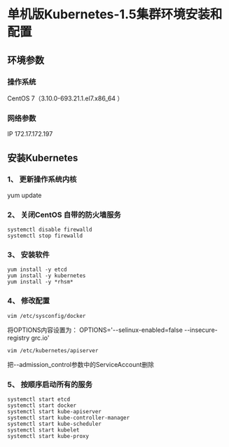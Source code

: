 # 单机版Kubernetes-1.5集群环境安装和配置
## 环境参数
### 操作系统 
CentOS 7（3.10.0-693.21.1.el7.x86_64 ）
### 网络参数
IP 172.17.172.197
## 安装Kubernetes
### 1、	更新操作系统内核
yum update
### 2、	关闭CentOS 自带的防火墙服务
```
systemctl disable firewalld
systemctl stop firewalld
```
### 3、	安装软件
```
yum install -y etcd
yum install -y kubernetes
yum install -y *rhsm*
```
### 4、	修改配置
```
vim /etc/sysconfig/docker
```
将OPTIONS内容设置为：
OPTIONS='--selinux-enabled=false --insecure-registry grc.io'
```
vim /etc/kubernetes/apiserver
```
把--admission_control参数中的ServiceAccount删除
### 5、	按顺序启动所有的服务
```
systemctl start etcd
systemctl start docker 
systemctl start kube-apiserver
systemctl start kube-controller-manager
systemctl start kube-scheduler
systemctl start kubelet
systemctl start kube-proxy
```

